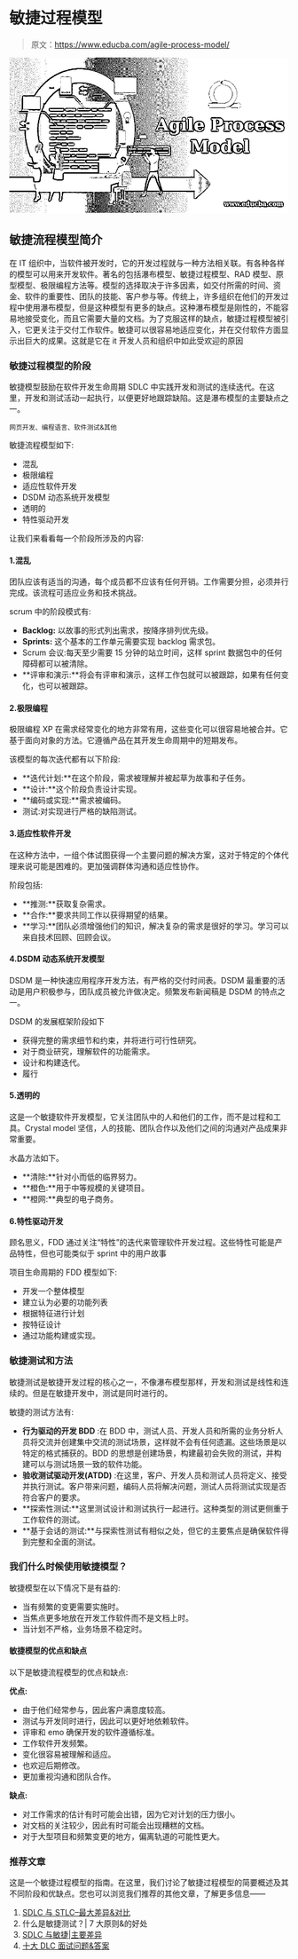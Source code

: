 # 敏捷过程模型

> 原文：<https://www.educba.com/agile-process-model/>

![Agile Process Model](img/59b5b7f3fd45eb1098c22a0a2b37d526.png)



## 敏捷流程模型简介

在 IT 组织中，当软件被开发时，它的开发过程就与一种方法相关联。有各种各样的模型可以用来开发软件。著名的包括瀑布模型、敏捷过程模型、RAD 模型、原型模型、极限编程方法等。模型的选择取决于许多因素，如交付所需的时间、资金、软件的重要性、团队的技能、客户参与等。传统上，许多组织在他们的开发过程中使用瀑布模型，但是这种模型有更多的缺点。这种瀑布模型是刚性的，不能容易地接受变化，而且它需要大量的文档。为了克服这样的缺点，敏捷过程模型被引入，它更关注于交付工作软件。敏捷可以很容易地适应变化，并在交付软件方面显示出巨大的成果。这就是它在 it 开发人员和组织中如此受欢迎的原因

### 敏捷过程模型的阶段

敏捷模型鼓励在软件开发生命周期 SDLC 中实践开发和测试的连续迭代。在这里，开发和测试活动一起执行，以便更好地跟踪缺陷。这是瀑布模型的主要缺点之一。

<small>网页开发、编程语言、软件测试&其他</small>

敏捷流程模型如下:

*   混乱
*   极限编程
*   适应性软件开发
*   DSDM 动态系统开发模型
*   透明的
*   特性驱动开发

让我们来看看每一个阶段所涉及的内容:

#### 1.混乱

团队应该有适当的沟通，每个成员都不应该有任何开销。工作需要分担，必须并行完成。该流程可适应业务和技术挑战。

scrum 中的阶段模式有:

*   **Backlog:** 以故事的形式列出需求，按降序排列优先级。
*   **Sprints:** 这个基本的工作单元需要实现 backlog 需求包。
*   Scrum 会议:每天至少需要 15 分钟的站立时间，这样 sprint 数据包中的任何障碍都可以被清除。
*   **评审和演示:**将会有评审和演示，这样工作包就可以被跟踪，如果有任何变化，也可以被跟踪。

#### 2.极限编程

极限编程 XP 在需求经常变化的地方非常有用，这些变化可以很容易地被合并。它基于面向对象的方法。它遵循产品在其开发生命周期中的短期发布。

该模型的每次迭代都有以下阶段:

*   **迭代计划:**在这个阶段，需求被理解并被起草为故事和子任务。
*   **设计:**这个阶段负责设计实现。
*   **编码或实现:**需求被编码。
*   测试:对实现进行严格的缺陷测试。

#### 3.适应性软件开发

在这种方法中，一组个体试图获得一个主要问题的解决方案，这对于特定的个体代理来说可能是困难的。更加强调群体沟通和适应性协作。

阶段包括:

*   **推测:**获取复杂需求。
*   **合作:**要求共同工作以获得期望的结果。
*   **学习:**团队必须增强他们的知识，解决复杂的需求是很好的学习。学习可以来自技术回顾、回顾会议。

#### 4.DSDM 动态系统开发模型

DSDM 是一种快速应用程序开发方法，有严格的交付时间表。DSDM 最重要的活动是用户积极参与，团队成员被允许做决定。频繁发布新闻稿是 DSDM 的特点之一。

DSDM 的发展框架阶段如下

*   获得完整的需求细节和约束，并将进行可行性研究。
*   对于商业研究，理解软件的功能需求。
*   设计和构建迭代。
*   履行

#### 5.透明的

这是一个敏捷软件开发模型，它关注团队中的人和他们的工作，而不是过程和工具。Crystal model 坚信，人的技能、团队合作以及他们之间的沟通对产品成果非常重要。

水晶方法如下。

*   **清除:**针对小而低的临界努力。
*   **橙色:**用于中等规模的关键项目。
*   **橙网:**典型的电子商务。

#### 6.特性驱动开发

顾名思义，FDD 通过关注“特性”的迭代来管理软件开发过程。这些特性可能是产品特性，但也可能类似于 sprint 中的用户故事

项目生命周期的 FDD 模型如下:

*   开发一个整体模型
*   建立认为必要的功能列表
*   根据特征进行计划
*   按特征设计
*   通过功能构建或实现。

### 敏捷测试和方法

敏捷测试是敏捷开发过程的核心之一，不像瀑布模型那样，开发和测试是线性和连续的。但是在敏捷开发中，测试是同时进行的。

敏捷的测试方法有:

*   **行为驱动的开发 BDD** :在 BDD 中，测试人员、开发人员和所需的业务分析人员将交流并创建集中交流的测试场景，这样就不会有任何遗漏。这些场景是以特定的格式捕获的。BDD 的思想是创建场景，构建最初会失败的测试，并构建可以与测试场景一致的软件功能。
*   **验收测试驱动开发(ATDD)** :在这里，客户、开发人员和测试人员将定义、接受并执行测试。客户带来问题，编码人员将解决问题，测试人员将测试实现是否符合客户的要求。
*   **探索性测试:**这里测试设计和测试执行一起进行。这种类型的测试更侧重于工作软件的测试。
*   **基于会话的测试:**与探索性测试有相似之处，但它的主要焦点是确保软件得到完整和全面的测试。

### 我们什么时候使用敏捷模型？

敏捷模型在以下情况下是有益的:

*   当有频繁的变更需要实施时。
*   当焦点更多地放在开发工作软件而不是文档上时。
*   当计划不严格，业务场景不稳定时。

#### 敏捷模型的优点和缺点

以下是敏捷流程模型的优点和缺点:

**优点:**

*   由于他们经常参与，因此客户满意度较高。
*   测试与开发同时进行，因此可以更好地依赖软件。
*   评审和 emo 确保开发的软件遵循标准。
*   工作软件开发频繁。
*   变化很容易被理解和适应。
*   也欢迎后期修改。
*   更加重视沟通和团队合作。

**缺点:**

*   对工作需求的估计有时可能会出错，因为它对计划的压力很小。
*   对文档的关注较少，因此有时可能会出现糟糕的文档。
*   对于大型项目和频繁变更的地方，偏离轨道的可能性更大。

### 推荐文章

这是一个敏捷过程模型的指南。在这里，我们讨论了敏捷过程模型的简要概述及其不同阶段和优缺点。您也可以浏览我们推荐的其他文章，了解更多信息——

1.  [SDLC 与 STLC–最大差异&对比](https://www.educba.com/sdlc-vs-stlc/)
2.  什么是敏捷测试？| 7 大原则&的好处
3.  [SDLC 与敏捷|主要差异](https://www.educba.com/sdlc-vs-agile/)
4.  [十大 DLC 面试问题&答案](https://www.educba.com/sdlc-interview-questions/)





